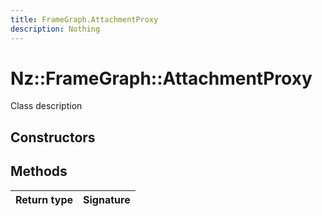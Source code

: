 ```yaml
---
title: FrameGraph.AttachmentProxy
description: Nothing
---
```


# Nz::FrameGraph::AttachmentProxy

Class description

## Constructors


## Methods

| Return type | Signature |
| ----------- | --------- |

